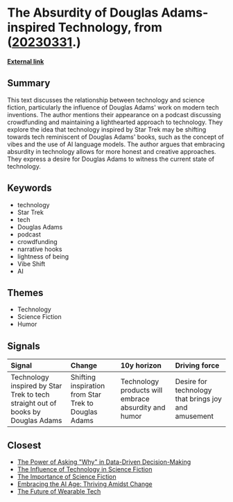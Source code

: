 # __The Absurdity of Douglas Adams-inspired Technology__, from ([20230331](https://kghosh.substack.com/p/20230331).)

__[External link](https://interconnected.org/home/2024/02/21/adams)__



## Summary

This text discusses the relationship between technology and science fiction, particularly the influence of Douglas Adams' work on modern tech inventions. The author mentions their appearance on a podcast discussing crowdfunding and maintaining a lighthearted approach to technology. They explore the idea that technology inspired by Star Trek may be shifting towards tech reminiscent of Douglas Adams' books, such as the concept of vibes and the use of AI language models. The author argues that embracing absurdity in technology allows for more honest and creative approaches. They express a desire for Douglas Adams to witness the current state of technology.

## Keywords

* technology
* Star Trek
* tech
* Douglas Adams
* podcast
* crowdfunding
* narrative hooks
* lightness of being
* Vibe Shift
* AI

## Themes

* Technology
* Science Fiction
* Humor

## Signals

| Signal                                                                          | Change                                               | 10y horizon                                          | Driving force                                       |
|:--------------------------------------------------------------------------------|:-----------------------------------------------------|:-----------------------------------------------------|:----------------------------------------------------|
| Technology inspired by Star Trek to tech straight out of books by Douglas Adams | Shifting inspiration from Star Trek to Douglas Adams | Technology products will embrace absurdity and humor | Desire for technology that brings joy and amusement |

## Closest

* [The Power of Asking "Why" in Data-Driven Decision-Making](7f61031a29d01a36a9e39abb5fe01ced)
* [The Influence of Technology in Science Fiction](98e4c4dae06ea72f38c74a55b3485d14)
* [The Importance of Science Fiction](8ebb431ce8d949d5a1ecb52bbd42a69f)
* [Embracing the AI Age: Thriving Amidst Change](23a3410059759ba4214235628d4ebd4b)
* [The Future of Wearable Tech](a81c4775b91ccd0db3e1b84da893ac6f)